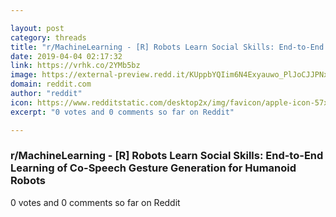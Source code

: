 ```yaml
---

layout: post
category: threads
title: "r/MachineLearning - [R] Robots Learn Social Skills: End-to-End Learning of Co-Speech Gesture Generation for Humanoid Robots"
date: 2019-04-04 02:17:32
link: https://vrhk.co/2YMb5bz
image: https://external-preview.redd.it/KUppbYQIim6N4Exyauwo_PlJoCJJPNxDeBjN1j6qC_A.jpg?auto=webp&s=9a36eea97a15790780645b3c0f9ed6c6b758f550
domain: reddit.com
author: "reddit"
icon: https://www.redditstatic.com/desktop2x/img/favicon/apple-icon-57x57.png
excerpt: "0 votes and 0 comments so far on Reddit"

---
```


### r/MachineLearning - [R] Robots Learn Social Skills: End-to-End Learning of Co-Speech Gesture Generation for Humanoid Robots

0 votes and 0 comments so far on Reddit